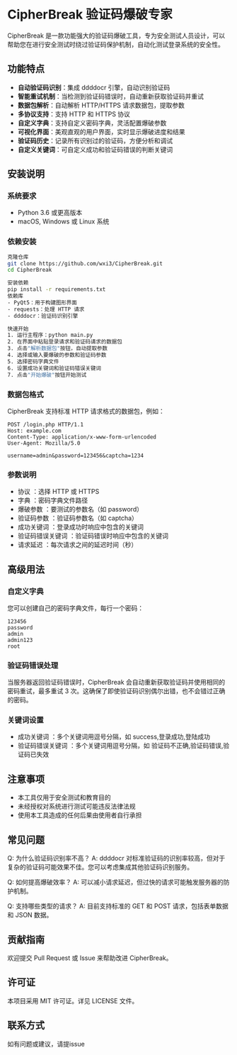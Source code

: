 # CipherBreak 验证码爆破专家


CipherBreak 是一款功能强大的验证码爆破工具，专为安全测试人员设计，可以帮助您在进行安全测试时绕过验证码保护机制，自动化测试登录系统的安全性。

## 功能特点

- **自动验证码识别**：集成 ddddocr 引擎，自动识别验证码
- **智能重试机制**：当检测到验证码错误时，自动重新获取验证码并重试
- **数据包解析**：自动解析 HTTP/HTTPS 请求数据包，提取参数
- **多协议支持**：支持 HTTP 和 HTTPS 协议
- **自定义字典**：支持自定义密码字典，灵活配置爆破参数
- **可视化界面**：美观直观的用户界面，实时显示爆破进度和结果
- **验证码历史**：记录所有识别过的验证码，方便分析和调试
- **自定义关键词**：可自定义成功和验证码错误的判断关键词

## 安装说明

### 系统要求

- Python 3.6 或更高版本
- macOS, Windows 或 Linux 系统

### 依赖安装

```bash
克隆仓库
git clone https://github.com/wxi3/CipherBreak.git
cd CipherBreak

安装依赖
pip install -r requirements.txt
依赖库
- PyQt5：用于构建图形界面
- requests：处理 HTTP 请求
- ddddocr：验证码识别引擎

快速开始
1. 运行主程序：python main.py
2. 在界面中粘贴登录请求和验证码请求的数据包
3. 点击"解析数据包"按钮，自动提取参数
4. 选择或输入要爆破的参数和验证码参数
5. 选择密码字典文件
6. 设置成功关键词和验证码错误关键词
7. 点击"开始爆破"按钮开始测试
```
### 数据包格式
CipherBreak 支持标准 HTTP 请求格式的数据包，例如：

```plaintext
POST /login.php HTTP/1.1
Host: example.com
Content-Type: application/x-www-form-urlencoded
User-Agent: Mozilla/5.0

username=admin&password=123456&captcha=1234
 ```


### 参数说明
- 协议 ：选择 HTTP 或 HTTPS
- 字典 ：密码字典文件路径
- 爆破参数 ：要测试的参数名（如 password）
- 验证码参数 ：验证码参数名（如 captcha）
- 成功关键词 ：登录成功时响应中包含的关键词
- 验证码错误关键词 ：验证码错误时响应中包含的关键词
- 请求延迟 ：每次请求之间的延迟时间（秒）
## 高级用法
### 自定义字典
您可以创建自己的密码字典文件，每行一个密码：

```plaintext
123456
password
admin
admin123
root
 ```

### 验证码错误处理
当服务器返回验证码错误时，CipherBreak 会自动重新获取验证码并使用相同的密码重试，最多重试 3 次。这确保了即使验证码识别偶尔出错，也不会错过正确的密码。

### 关键词设置
- 成功关键词 ：多个关键词用逗号分隔，如 success,登录成功,登陆成功
- 验证码错误关键词 ：多个关键词用逗号分隔，如 验证码不正确,验证码错误,验证码已失效
## 注意事项
- 本工具仅用于安全测试和教育目的
- 未经授权对系统进行测试可能违反法律法规
- 使用本工具造成的任何后果由使用者自行承担
## 常见问题
Q: 为什么验证码识别率不高？ A: ddddocr 对标准验证码的识别率较高，但对于复杂的验证码可能效果不佳。您可以考虑集成其他验证码识别服务。

Q: 如何提高爆破效率？ A: 可以减小请求延迟，但过快的请求可能触发服务器的防护机制。

Q: 支持哪些类型的请求？ A: 目前支持标准的 GET 和 POST 请求，包括表单数据和 JSON 数据。

## 贡献指南
欢迎提交 Pull Request 或 Issue 来帮助改进 CipherBreak。

## 许可证
本项目采用 MIT 许可证。详见 LICENSE 文件。

## 联系方式
如有问题或建议，请提issue

